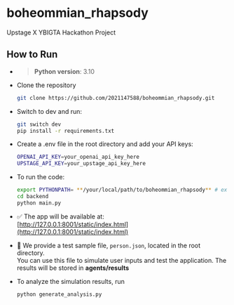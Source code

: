 # boheommian_rhapsody

Upstage X YBIGTA Hackathon Project

## How to Run

- > **Python version**: 3.10 


- Clone the repository
    ```bash
    git clone https://github.com/2021147588/boheommian_rhapsody.git
    ```
    
- Switch to dev and run:
    ```bash
    git switch dev
    pip install -r requirements.txt
    ```


- Create a .env file in the root directory and add your API keys:

    ```bash
    OPENAI_API_KEY=your_openai_api_key_here
    UPSTAGE_API_KEY=your_upstage_api_key_here
    ```

- To run the code:
    ```bash
    export PYTHONPATH= **/your/local/path/to/boheommian_rhapsody** # example: /Users/happy/Desktop/boheommian_rhapsody/ 
    cd backend
    python main.py
    ```

- ✅ The app will be available at:  
  [http://127.0.0.1:8001/static/index.html](http://127.0.0.1:8001/static/index.html)

- 🧪 We provide a test sample file, `person.json`, located in the root directory.  
  You can use this file to simulate user inputs and test the application. The results will be stored in **agents/results** 

- To analyze the simulation results, run 
    ```bash
    python generate_analysis.py
    ```


